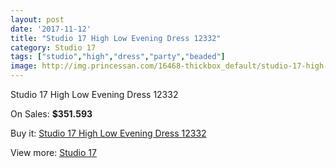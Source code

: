 ```yaml
---
layout: post
date: '2017-11-12'
title: "Studio 17 High Low Evening Dress 12332"
category: Studio 17
tags: ["studio","high","dress","party","beaded"]
image: http://img.princessan.com/16468-thickbox_default/studio-17-high-low-evening-dress-12332.jpg
---
```

Studio 17 High Low Evening Dress 12332

On Sales: **$351.593**
<a href="https://www.princessan.com/en/studio-17/7770-studio-17-high-low-evening-dress-12332.html"><amp-img layout="responsive" width="600" height="600" src="//img.princessan.com/16468-thickbox_default/studio-17-high-low-evening-dress-12332.jpg" alt="Studio 17 High Low Evening Dress 12332 0" /></a>
<a href="https://www.princessan.com/en/studio-17/7770-studio-17-high-low-evening-dress-12332.html"><amp-img layout="responsive" width="600" height="600" src="//img.princessan.com/16469-thickbox_default/studio-17-high-low-evening-dress-12332.jpg" alt="Studio 17 High Low Evening Dress 12332 1" /></a>

Buy it: [Studio 17 High Low Evening Dress 12332](https://www.princessan.com/en/studio-17/7770-studio-17-high-low-evening-dress-12332.html "Studio 17 High Low Evening Dress 12332")

View more: [Studio 17](https://www.princessan.com/en/62-studio-17 "Studio 17")